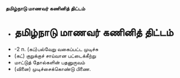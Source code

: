 **தமிழ்நாடு மாணவர் கணினித் திட்டம்**
- # தமிழ்நாடு மாணவர் கணினித் திட்டம்
- -2 n. (கப்)பல்வேறு வகைப்பட்ட முடிச்சு
- (கட்) குறுக்குச் சாய்வான பட்டைக்கீற்று
- மாட்டுத் தோல்களின் பதனுருவம்
- (வினை) முடிச்சைக்கொண்டு பிணை.

